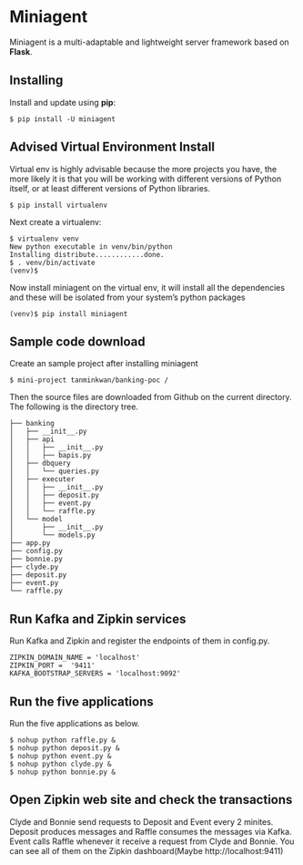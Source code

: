 # Miniagent

Miniagent is a multi-adaptable and lightweight server framework based on **Flask**.

## Installing

Install and update using **pip**:
```
$ pip install -U miniagent
```

## Advised Virtual Environment Install

Virtual env is highly advisable because the more projects you have, the more likely it is that you will be working with different versions of Python itself, or at least different versions of Python libraries.

```
$ pip install virtualenv
```
Next create a virtualenv:
```
$ virtualenv venv
New python executable in venv/bin/python
Installing distribute............done.
$ . venv/bin/activate
(venv)$
```
Now install miniagent on the virtual env, it will install all the dependencies and these will be isolated from your system’s python packages

```
(venv)$ pip install miniagent
```

## Sample code download

Create an sample project after installing miniagent

`$ mini-project tanminkwan/banking-poc /`

Then the source files are downloaded from Github on the current directory. The following is the directory tree.
```
├── banking  
│   ├── __init__.py  
│   ├── api  
│   │   ├── __init__.py  
│   │   ├── bapis.py  
│   ├── dbquery  
│   │   └── queries.py  
│   ├── executer  
│   │   ├── __init__.py  
│   │   ├── deposit.py  
│   │   ├── event.py  
│   │   └── raffle.py  
│   └── model  
│       ├── __init__.py  
│       └── models.py  
├── app.py  
├── config.py  
├── bonnie.py  
├── clyde.py  
├── deposit.py  
├── event.py  
└── raffle.py
```
## Run Kafka and Zipkin services

Run Kafka and Zipkin and register the endpoints of them in config.py.
```
ZIPKIN_DOMAIN_NAME = 'localhost'
ZIPKIN_PORT =  '9411'
KAFKA_BOOTSTRAP_SERVERS = 'localhost:9092'

```
## Run the five applications

Run the five applications as below.
```
$ nohup python raffle.py &
$ nohup python deposit.py &
$ nohup python event.py &
$ nohup python clyde.py &
$ nohup python bonnie.py &
```
## Open Zipkin web site and check the transactions

Clyde and Bonnie send requests to Deposit and Event every 2 minites. Deposit produces messages and Raffle consumes the messages via Kafka. Event calls Raffle whenever it receive a request from Clyde and Bonnie. You can see all of them on the Zipkin dashboard(Maybe http://localhost:9411)
